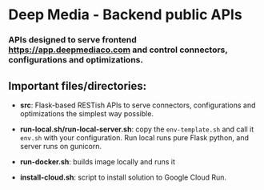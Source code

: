 # Deep Media - Backend public APIs

### APIs designed to serve frontend https://app.deepmediaco.com and control connectors, configurations and optimizations.

## Important files/directories:

- **src**: Flask-based RESTish APIs to serve connectors, configurations and optimizations the simplest way possible.

- **run-local.sh/run-local-server.sh**: copy the `env-template.sh` and call it `env.sh` with your configuration. Run local runs pure Flask python, and server runs on gunicorn.

- **run-docker.sh**: builds image locally and runs it

- **install-cloud.sh**: script to install solution to Google Cloud Run.